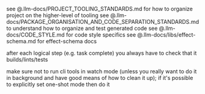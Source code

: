 see @.llm-docs/PROJECT_TOOLING_STANDARDS.md for how to organize project on the higher-level of tooling
see @.llm-docs/PACKAGE_ORGANISATION_AND_CODE_SEPARATION_STANDARDS.md to understand how to organize and test generated code
see @.llm-docs/CODE_STYLE.md for code style specifics
see @.llm-docs/libs/effect-schema.md for effect-schema docs

after each logical step (e.g. task complete) you always have to check that it builds/lints/tests

make sure not to run cli tools in watch mode (unless you really want to do it in background and have good means of how to clean it up); if it's possible to explicitly set one-shot mode then do it

